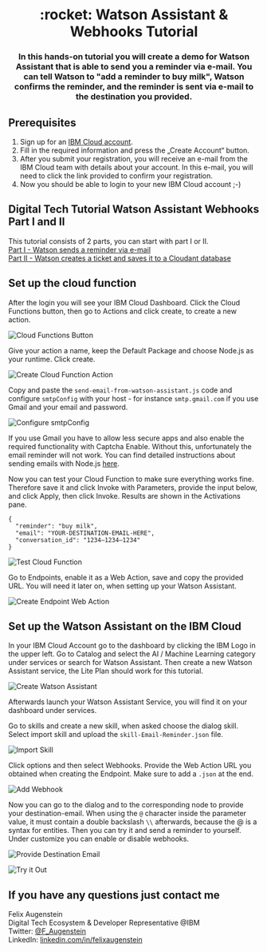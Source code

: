 <h1 align="center" style="border-bottom: none;">:rocket: Watson Assistant & Webhooks Tutorial</h1>
<h3 align="center">In this hands-on tutorial you will create a demo for Watson Assistant that is able to send you a reminder via e-mail. You can tell Watson to "add a reminder to buy milk", Watson confirms the reminder, and the reminder is sent via e-mail to the destination you provided.</h3>

## Prerequisites

1. Sign up for an [IBM Cloud account](https://cloud.ibm.com/registration).
2. Fill in the required information and press the „Create Account“ button.
3. After you submit your registration, you will receive an e-mail from the IBM Cloud team with details about your account. In this e-mail, you will need to click the link provided to confirm your registration.
4. Now you should be able to login to your new IBM Cloud account ;-)

## Digital Tech Tutorial Watson Assistant Webhooks Part I and II

This tutorial consists of 2 parts, you can start with part I or II.<br>
[Part I - Watson sends a reminder via e-mail](https://github.com/FelixAugenstein/watson-assistant-webhooks-tutorial)<br>
[Part II - Watson creates a ticket and saves it to a Cloudant database](https://github.com/FelixAugenstein/watson-assistant-webhooks-tutorial-part-ii)

## Set up the cloud function

After the login you will see your IBM Cloud Dashboard. Click the Cloud Functions button, then go to Actions and click create, to create a new action.

![Cloud Functions Button](readme_images/cloud-functions-button.png)

Give your action a name, keep the Default Package and choose Node.js as your runtime. Click create.

![Create Cloud Function Action](readme_images/create-cloud-function.png)

Copy and paste the `send-email-from-watson-assistant.js` code and configure `smtpConfig` with your host - for instance `smtp.gmail.com` if you use Gmail and your email and password.

![Configure smtpConfig](readme_images/configure-smtpConfig.png)

If you use Gmail you have to allow less secure apps and also enable the required functionality with Captcha Enable. Without this, unfortunately the email reminder will not work. You can find detailed instructions about sending emails with Node.js  [here](https://community.nodemailer.com/using-gmail/).

Now you can test your Cloud Function to make sure everything works fine. Therefore save it and click Invoke with Parameters, provide the input below, and click Apply, then click Invoke. Results are shown in the Activations pane.

```
{
  "reminder": "buy milk", 
  "email": "YOUR-DESTINATION-EMAIL-HERE", 
  "conversation_id": "1234–1234–1234"
}
```

![Test Cloud Function](readme_images/test-cloud-function.png)

Go to Endpoints, enable it as a Web Action, save and copy the provided URL. You will need it later on, when setting up your Watson Assistant.

![Create Endpoint Web Action](readme_images/create-endpoint-web-action.png)

## Set up the Watson Assistant on the IBM Cloud

In your IBM Cloud Account go to the dashboard by clicking the IBM Logo in the upper left. Go to Catalog and select the AI / Machine Learning category under services or search for Watson Assistant. Then create a new Watson Assistant service, the Lite Plan should work for this tutorial. 

![Create Watson Assistant](readme_images/create-watson-assistant.png)

Afterwards launch your Watson Assistant Service, you will find it on your dashboard under services.

Go to skills and create a new skill, when asked choose the dialog skill. Select import skill and upload the `skill-Email-Reminder.json` file.

![Import Skill](readme_images/import-skill.png)

Click options and then select Webhooks. Provide the Web Action URL you obtained when creating the Endpoint. Make sure to add a `.json` at the end.

![Add Webhook](readme_images/add-webhook.png)

Now you can go to the dialog and to the corresponding node to provide your destination-email. When using the `@` character inside the parameter value, it must contain a double backslash `\\` afterwards, because the @ is a syntax for entities. Then you can try it and send a reminder to yourself. Under customize you can enable or disable webhooks.

![Provide Destination Email](readme_images/provide-destination-email.png)

![Try it Out](readme_images/try-it-out.png)

## If you have any questions just contact me
Felix Augenstein<br>
Digital Tech Ecosystem & Developer Representative @IBM<br>
Twitter: [@F_Augenstein](https://twitter.com/F_Augenstein)<br>
LinkedIn: [linkedin.com/in/felixaugenstein](https://www.linkedin.com/in/felixaugenstein/)
